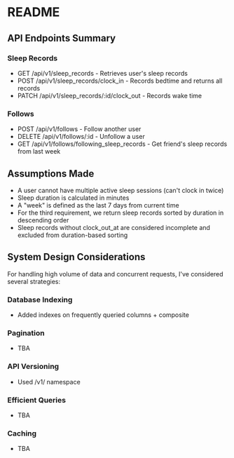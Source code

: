 # README

## API Endpoints Summary

### Sleep Records

- GET /api/v1/sleep_records - Retrieves user's sleep records
- POST /api/v1/sleep_records/clock_in - Records bedtime and returns all records
- PATCH /api/v1/sleep_records/:id/clock_out - Records wake time

### Follows

- POST /api/v1/follows - Follow another user
- DELETE /api/v1/follows/:id - Unfollow a user
- GET /api/v1/follows/following_sleep_records - Get friend's sleep records from last week

## Assumptions Made

- A user cannot have multiple active sleep sessions (can't clock in twice)
- Sleep duration is calculated in minutes
- A "week" is defined as the last 7 days from current time
- For the third requirement, we return sleep records sorted by duration in descending order
- Sleep records without clock_out_at are considered incomplete and excluded from duration-based sorting

## System Design Considerations
For handling high volume of data and concurrent requests, I've considered several strategies:

### Database Indexing

- Added indexes on frequently queried columns + composite

### Pagination

- TBA

### API Versioning

- Used /v1/ namespace

### Efficient Queries

- TBA

### Caching

- TBA
